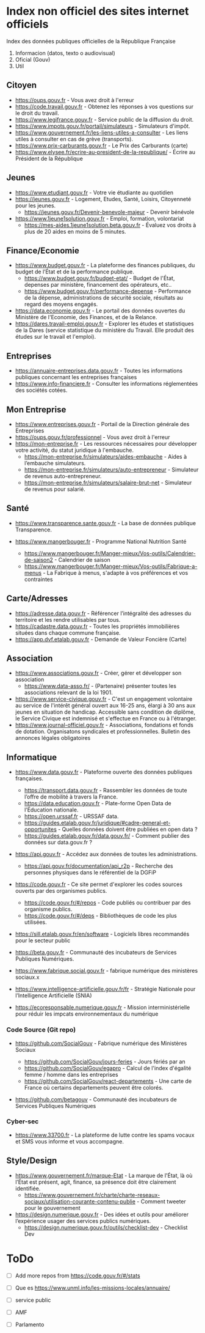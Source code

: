 # Index non officiel des sites internet officiels
Index des données publiques officielles de la République Française

1. Informacion (datos, texto o audiovisual)
2. Oficial (Gouv)
3. Util

## Citoyen
- https://oups.gouv.fr - Vous avez droit à l'erreur
- https://code.travail.gouv.fr - Obtenez les réponses à vos questions sur le droit du travail.
- https://www.legifrance.gouv.fr - Service public de la diffusion du droit.
- https://www.impots.gouv.fr/portail/simulateurs - Simulateurs d'impôt.
- https://www.gouvernement.fr/les-liens-utiles-a-consulter - Les liens utiles à consulter en cas de grève (transports).
- https://www.prix-carburants.gouv.fr - Le Prix des Carburants (carte)
- https://www.elysee.fr/ecrire-au-president-de-la-republique/ - Écrire au Président de la République

## Jeunes
- https://www.etudiant.gouv.fr - Votre vie étudiante au quotidien
- https://jeunes.gouv.fr - Logement, Etudes, Santé, Loisirs, Citoyenneté pour les jeunes.
  - https://jeunes.gouv.fr/Devenir-benevole-majeur - Devenir bénévole
- https://www.1jeune1solution.gouv.fr - Emploi, formation, volontariat
  - https://mes-aides.1jeune1solution.beta.gouv.fr - Évaluez vos droits à plus de 20 aides en moins de 5 minutes.


## Finance/Economie
- https://www.budget.gouv.fr - La plateforme des finances publiques, du budget de l’État et de la performance publique.
  - https://www.budget.gouv.fr/budget-etat/ - Budget de l'État, depenses par ministère, financement des opérateurs, etc..
  - https://www.budget.gouv.fr/performance-depense - Performance de la dépense, administrations de sécurité sociale, résultats au regard des moyens engagés.
- https://data.economie.gouv.fr - Le portail des données ouvertes du Ministère de l'Economie, des Finances, et de la Relance.
- https://dares.travail-emploi.gouv.fr - Explorer les études et statistiques de la Dares (service statistique du ministère du Travail. Elle produit des études sur le travail et l'emploi).

## Entreprises
- https://annuaire-entreprises.data.gouv.fr - Toutes les informations publiques concernant les entreprises françaises
- https://www.info-financiere.fr - Consulter les informations réglementées des sociétés cotées.

## Mon Entreprise
- https://www.entreprises.gouv.fr - Portail de la Direction générale des Entreprises
- https://oups.gouv.fr/professionnel - Vous avez droit à l'erreur
- https://mon-entreprise.fr - Les ressources nécessaires pour développer votre activité, du statut juridique à l'embauche.
  - https://mon-entreprise.fr/simulateurs/aides-embauche - Aides à l’embauche simulateurs.
  - https://mon-entreprise.fr/simulateurs/auto-entrepreneur - Simulateur de revenus auto-entrepreneur.
  - https://mon-entreprise.fr/simulateurs/salaire-brut-net - Simulateur de revenus pour salarié.

## Santé
- https://www.transparence.sante.gouv.fr - La base de données publique Transparence.

- https://www.mangerbouger.fr - Programme National Nutrition Santé
  - https://www.mangerbouger.fr/Manger-mieux/Vos-outils/Calendrier-de-saison2 - Calendrier de saison
  - https://www.mangerbouger.fr/Manger-mieux/Vos-outils/Fabrique-a-menus - La Fabrique à menus, s'adapte à vos préférences et vos contraintes


## Carte/Adresses
- https://adresse.data.gouv.fr - Référencer l’intégralité des adresses du territoire et les rendre utilisables par tous.
- https://cadastre.data.gouv.fr - Toutes les propriétés immobilières situées dans chaque commune française.
- https://app.dvf.etalab.gouv.fr - Demande de Valeur Foncière (Carte)

## Association
- https://www.associations.gouv.fr - Créer, gérer et développer son association
  - https://www.data-asso.fr/ - (Partenaire) présenter toutes les associations relevant de la loi 1901.
- https://www.service-civique.gouv.fr - C'est un engagement volontaire au service de l'intérêt général ouvert aux 16-25 ans, élargi à 30 ans aux jeunes en situation de handicap. Accessible sans condition de diplôme, le Service Civique est indemnisé et s'effectue en France ou à l'étranger.
- https://www.journal-officiel.gouv.fr - Associations, fondations et fonds de dotation. Organisatons syndicales et professionnelles. Bulletin des annonces légales obligatoires


## Informatique
- https://www.data.gouv.fr - Plateforme ouverte des données publiques françaises.
  - https://transport.data.gouv.fr - Rassembler les données de toute l’offre de mobilité à travers la France.
  - https://data.education.gouv.fr - Plate-forme Open Data de l’Éducation nationale.
  - https://open.urssaf.fr - URSSAF data.
  - https://guides.etalab.gouv.fr/juridique/#cadre-general-et-opportunites - Quelles données doivent être publiées en open data ?
  - https://guides.etalab.gouv.fr/data.gouv.fr/ - Comment publier des données sur data.gouv.fr ?

- https://api.gouv.fr - Accédez aux données de toutes les administrations.
  - https://api.gouv.fr/documentation/api_r2p - Recherche des personnes physiques dans le référentiel de la DGFiP

- https://code.gouv.fr - Ce site permet d'explorer les codes sources ouverts par des organismes publics.
  - https://code.gouv.fr/#/repos - Code publiés ou contribuer par des organisme publics.
  - https://code.gouv.fr/#/deps - Bibliothèques de code les plus utilisées.
- https://sill.etalab.gouv.fr/en/software - Logiciels libres recommandés pour le secteur public

- https://beta.gouv.fr - Communauté des incubateurs de Services Publiques Numériques.
- https://www.fabrique.social.gouv.fr - fabrique numérique des ministères sociaux.x

- https://www.intelligence-artificielle.gouv.fr/fr - Stratégie Nationale pour l’Intelligence Artificielle (SNIA)
- https://ecoresponsable.numerique.gouv.fr - Mission interministérielle pour réduir les impcats environnementaux du numérique

### Code Source (Git repo)
- https://github.com/SocialGouv - Fabrique numérique des Ministères Sociaux
  - https://github.com/SocialGouv/jours-feries - Jours fériés par an
  - https://github.com/SocialGouv/egapro - Calcul de l'index d'égalité femme / homme dans les entreprises
  - https://github.com/SocialGouv/react-departements - Une carte de France où certains departements peuvent être colorés.

- https://github.com/betagouv - Communauté des incubateurs de Services Publiques Numériques

### Cyber-sec
- https://www.33700.fr - La plateforme de lutte contre les spams vocaux et SMS vous informe et vous accompagne.


## Style/Design
- https://www.gouvernement.fr/marque-Etat - La marque de l'État, là où l’État est présent, agit, finance, sa présence doit être clairement identifiée.
  - https://www.gouvernement.fr/charte/charte-reseaux-sociaux/utilisation-courante-contenu-publie - Comment tweeter pour le gouvernement
- https://design.numerique.gouv.fr - Des idées et outils pour améliorer l’expérience usager des services publics numériques.
  - https://design.numerique.gouv.fr/outils/checklist-dev - Checklist Dev

# ToDo
- [ ] Add more repos from https://code.gouv.fr/#/stats
- [ ] Que es https://www.unml.info/les-missions-locales/annuaire/
- [ ] service public
- [ ] AMF
- [ ] Parlamento


